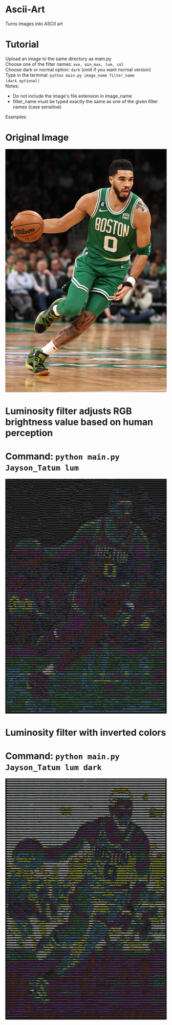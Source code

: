 # Ascii-Art
Turns images into ASCII art

# Tutorial
Upload an image to the same directory as main.py  
Choose one of the filter names: `ave, min_max, lum, col`  
Choose dark or normal option: `dark` (omit if you want normal version)  
Type in the terminal: `python main.py image_name filter_name (dark_optional)`  
Notes: 
- Do not include the image's file extension in image_name
- filter_name must be typed exactly the same as one of the given filter names (case sensitive)

Examples: 

# Original Image
![Jayson Tatum](Jayson_Tatum.jpg)

# Luminosity filter adjusts RGB brightness value based on human perception  
# Command: `python main.py Jayson_Tatum lum`  
![Luminous Jayson Tatum](Lum_Jayson.png)


# Luminosity filter with inverted colors  
# Command: `python main.py Jayson_Tatum lum dark`  
![Dark Luminous Jayson Tatum](Lum_Dark_Jayson.png)